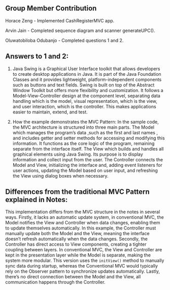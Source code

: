 ## Group Member Contribution

Horace Zeng - Implemented CashRegisterMVC app.

Arvin Jain - Completed sequence diagram and scanner generateUPC().

Oluwatobiloba Odubanjo - Completed questions 1 and 2.

## Answers to 1 and 2:

1. Java Swing is a Graphical User Interface toolkit that allows developers to create desktop applications in Java. It is part of the Java Foundation Classes and it provides lightweight, platform-independent components such as buttons and text fields. Swing is built on top of the Abstract Window Toolkit but offers more flexibility and customization. It follows a Model-View-Controller design at the component level, separating data handling which is the model, visual representation, which is the view, and user interaction, which is the controller. This makes applications easier to maintain, extend, and test.
   
2. How the example demonstrates the MVC Pattern:
In the sample code, the MVC architecture is structured into three main parts. The Model which manages the program’s data ,such as the first and last names , and includes getter and setter methods for accessing and modifying this information. It functions as the core logic of the program, remaining separate from the interface itself. The View which builds and handles all graphical elements using Java Swing. Its purpose is to display information and collect input from the user. The Controller connects the Model and View, initializing the interface and, adding event listeners for user actions, updating the Model based on user input, and refreshing the View using dialog boxes when necessary.

## Differences from the traditional MVC Pattern explained in Notes:

This implementation differs from the MVC structure in the notes in several ways. Firstly, it lacks an automatic update system, in conventional MVC, the Model notifies the View and Controller when data changes, enabling them to update themselves automatically. In this example, the Controller must manually update both the Model and the View, meaning the interface doesn’t refresh automatically when the data changes. Secondly, the Controller has direct access to View components, creating a tighter coupling between layers. In conventional MVC, the View and Controller are kept in the presentation layer while the Model is separate, making the system more modular. This version uses the `initView()` method to manually sync data during startup, whereas the Conventional MVC would typically rely on the Observer pattern to synchronize updates automatically. Lastly, there’s no direct connection between the Model and the View, all communication happens through the Controller.


